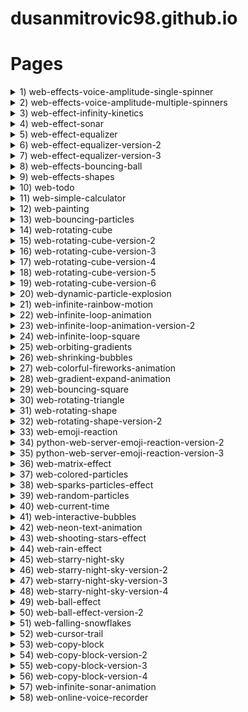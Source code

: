 # dusanmitrovic98.github.io

# Pages

<!--

<details>
<summary>grey-flow</summary>
[link](https://dusanmitrovic98.github.io/grey-flow)
-->
<!-- Description of the grey-flow project. -->
<!--
</details>

-->

<details>

<summary>1) web-effects-voice-amplitude-single-spinner</summary>
  
  [link](https://dusanmitrovic98.github.io/web-effects-voice-amplitude-single-spinner)
  
<!-- Description of the web-effects-voice-amplitude-single-spinner project. -->

</details>

<details>
  
<summary>2) web-effects-voice-amplitude-multiple-spinners</summary>
  
  [link](https://dusanmitrovic98.github.io/web-effects-voice-amplitude-multiple-spinners)
  
<!-- Description of the web-effects-voice-amplitude-multiple-spinners project. -->
  
</details>

<details>
  
<summary>3) web-effect-infinity-kinetics</summary>
  
  [link](https://dusanmitrovic98.github.io/web-effect-infinity-kinetics) 
  
<!-- Description of the web-effects-voice-amplitude-multiple-spinners project. -->
  
</details>

<details>
<summary>4) web-effect-sonar</summary>

[link](https://dusanmitrovic98.github.io/web-effect-sonar)

<!-- Description of the web-effect-sonar project. -->

</details>

<details>
<summary>5) web-effect-equalizer</summary>

[link](https://dusanmitrovic98.github.io/web-effect-equalizer)

<!-- Description of the web-effect-equalizer project. -->

</details>

<details>
<summary>6) web-effect-equalizer-version-2</summary>

[link](https://dusanmitrovic98.github.io/web-effect-equalizer-version-2)

<!-- Description of the web-effect-equalizer-version-2 project. -->

</details>

<details>
  
<summary>7) web-effect-equalizer-version-3</summary>

[link](https://dusanmitrovic98.github.io/web-effect-equalizer-version-3)

<!-- Description of the web-effect-equalizer-version-3 project. -->

</details>

<details>
  
<summary>8) web-effects-bouncing-ball</summary>

[link](https://dusanmitrovic98.github.io/web-effects-bouncing-ball)

<!-- Description of the web-effects-bouncing-ball project. -->

</details>

<details>
  
<summary>9) web-effects-shapes</summary>

[link](https://dusanmitrovic98.github.io/web-effects-shapes)

<!-- Description of the web-effects-shapes project. -->

</details>

<details>
  
<summary>10) web-todo</summary>

[link](https://dusanmitrovic98.github.io/web-todo)

<!-- Description of the web-todo project. -->

</details>

<details>
  
<summary>11) web-simple-calculator</summary>

[link](https://dusanmitrovic98.github.io/web-simple-calculator)

<!-- Description of the web-simple-calculator project. -->

</details>

<details>
  
<summary>12) web-painting</summary>

[link](https://dusanmitrovic98.github.io/web-painting)

<!-- Description of the web-spainting project. -->

</details>

<details>
  
<summary>13) web-bouncing-particles</summary>

[link](https://dusanmitrovic98.github.io/web-bouncing-particles)

<!-- Description of the web-bouncing-particles project. -->

</details>

<details>
  
<summary>14) web-rotating-cube</summary>

[link](https://dusanmitrovic98.github.io/web-rotating-cube)

<!-- Description of the web-rotating-cube project. -->

</details>

<details>
  
<summary>15) web-rotating-cube-version-2</summary>

[link](https://dusanmitrovic98.github.io/web-rotating-cube-version-2)

<!-- Description of the web-rotating-cube-version-2 project. -->

</details>

<details>
  
<summary>16) web-rotating-cube-version-3</summary>

[link](https://dusanmitrovic98.github.io/web-rotating-cube-version-3)

<!-- Description of the web-rotating-cube-version-3 project. -->

</details>

<details>
  
<summary>17) web-rotating-cube-version-4</summary>

[link](https://dusanmitrovic98.github.io/web-rotating-cube-version-4)

<!-- Description of the web-rotating-cube-version-4 project. -->

</details>

<details>
  
<summary>18) web-rotating-cube-version-5</summary>

[link](https://dusanmitrovic98.github.io/web-rotating-cube-version-5)

<!-- Description of the web-rotating-cube-version-5 project. -->

</details>

<details>
  
<summary>19) web-rotating-cube-version-6</summary>

[link](https://dusanmitrovic98.github.io/web-rotating-cube-version-6)

<!-- Description of the web-rotating-cube-version-6 project. -->

</details>

<details>
  
<summary>20) web-dynamic-particle-explosion</summary>

[link](https://dusanmitrovic98.github.io/web-dynamic-particle-explosion)

<!-- Description of the web-dynamic-particle-explosion project. -->

</details>

<details>
  
<summary>21) web-infinite-rainbow-motion</summary>

[link](https://dusanmitrovic98.github.io/web-infinite-rainbow-motion)

<!-- Description of the web-infinite-rainbow-motion project. -->

</details>

<details>
  
<summary>22) web-infinite-loop-animation</summary>

[link](https://dusanmitrovic98.github.io/web-infinite-loop-animation)

<!-- Description of the web-infinite-loop-animation project. -->

</details>

<details>
  
<summary>23) web-infinite-loop-animation-version-2</summary>

[link](https://dusanmitrovic98.github.io/web-infinite-loop-animation-version-2)

<!-- Description of the web-infinite-loop-animation-version-2 project. -->

</details>

<details>
  
<summary>24) web-infinite-loop-square</summary>

[link](https://dusanmitrovic98.github.io/web-infinite-loop-square)

<!-- Description of the web-infinite-loop-square project. -->

</details>

<details>
  
<summary>25) web-orbiting-gradients</summary>

[link](https://dusanmitrovic98.github.io/web-orbiting-gradients)

<!-- Description of the web-orbiting-gradients project. -->

</details>

<details>
  
<summary>26) web-shrinking-bubbles</summary>

[link](https://dusanmitrovic98.github.io/web-shrinking-bubbles)

<!-- Description of the web-shrinking-bubbles project. -->

</details>

<details>
  
<summary>27) web-colorful-fireworks-animation</summary>

[link](https://dusanmitrovic98.github.io/web-colorful-fireworks-animation)

<!-- Description of the web-colorful-fireworks-animation project. -->

</details>

<details>
  
<summary>28) web-gradient-expand-animation</summary>

[link](https://dusanmitrovic98.github.io/web-gradient-expand-animation)

<!-- Description of the web-gradient-expand-animation project. -->

</details>

<details>
  
<summary>29) web-bouncing-square</summary>

[link](https://dusanmitrovic98.github.io/web-bouncing-square)

<!-- Description of the web-bouncing-square project. -->

</details>

<details>
  
<summary>30) web-rotating-triangle</summary>

[link](https://dusanmitrovic98.github.io/web-rotating-triangle)

<!-- Description of the web-rotating-triangle project. -->

</details>

<details>
  
<summary>31) web-rotating-shape</summary>

[link](https://dusanmitrovic98.github.io/web-rotating-shape)

<!-- Description of the web-rotating-shape project. -->

</details>

<details>
  
<summary>32) web-rotating-shape-version-2</summary>

[link](https://dusanmitrovic98.github.io/web-rotating-shape-version-2)

<!-- Description of the web-rotating-shape-version-2 project. -->

</details>

<details>
  
<summary>33) web-emoji-reaction</summary>

[link](https://dusanmitrovic98.github.io/web-emoji-reaction)

<!-- Description of the web-emoji-reaction project. -->

</details>

<details>
  
<summary>34) python-web-server-emoji-reaction-version-2</summary>

[link](https://dusanmitrovic98.github.io/python-web-server-emoji-reaction-version-2)

<!-- Description of the python-web-server-emoji-reaction-version-2 project. -->

</details>

<details>
  
<summary>35) python-web-server-emoji-reaction-version-3</summary>

[link](https://dusanmitrovic98.github.io/python-web-server-emoji-reaction-version-3)

<!-- Description of the python-web-server-emoji-reaction-version-3 project. -->

</details>

<details>
  
<summary>36) web-matrix-effect</summary>

[link](https://dusanmitrovic98.github.io/web-matrix-effect)

<!-- Description of the web-matrix-effect project. -->

</details>

<details>
  
<summary>37) web-colored-particles</summary>

[link](https://dusanmitrovic98.github.io/web-colored-particles)

<!-- Description of the web-colored-particles project. -->

</details>

<details>
  
<summary>38) web-sparks-particles-effect</summary>

[link](https://dusanmitrovic98.github.io/web-sparks-particles-effect)

<!-- Description of the web-sparks-particles-effect project. -->

</details>

<details>
  
<summary>39) web-random-particles</summary>

[link](https://dusanmitrovic98.github.io/web-random-particles)

<!-- Description of the web-random-particles project. -->

</details>

<details>
  
<summary>40) web-current-time</summary>

[link](https://dusanmitrovic98.github.io/web-current-time)

<!-- Description of the web-current-time project. -->

</details>

<details>

<summary>41) web-interactive-bubbles</summary>

[link](https://dusanmitrovic98.github.io/web-interactive-bubbles)

<!-- Description of the web-interactive-bubbles project. -->

</details>

<details>

<summary>42) web-neon-text-animation</summary>

[link](https://dusanmitrovic98.github.io/web-neon-text-animation)

<!-- Description of the web-neon-text-animation project. -->

</details>

<details>

<summary>43) web-shooting-stars-effect</summary>

[link](https://dusanmitrovic98.github.io/web-shooting-stars-effect)

<!-- Description of the web-shooting-stars-effect project. -->

</details>

<details>

<summary>44) web-rain-effect</summary>

[link](https://dusanmitrovic98.github.io/web-rain-effect)

<!-- Description of the web-rain-effect project. -->

</details>

<details>

<summary>45) web-starry-night-sky</summary>

[link](https://dusanmitrovic98.github.io/web-starry-night-sky)

<!-- Description of the web-starry-night-sky project. -->

</details>

<details>

<summary>46) web-starry-night-sky-version-2</summary>

[link](https://dusanmitrovic98.github.io/web-starry-night-sky-version-2)

<!-- Description of the web-starry-night-sky-version-2 project. -->

</details>

<details>

<summary>47) web-starry-night-sky-version-3</summary>

[link](https://dusanmitrovic98.github.io/web-starry-night-sky-version-3)

<!-- Description of the web-starry-night-sky-version-3 project. -->

</details>

<details>

<summary>48) web-starry-night-sky-version-4</summary>

[link](https://dusanmitrovic98.github.io/web-starry-night-sky-version-4)

<!-- Description of the web-starry-night-sky-version-4 project. -->

</details>

<details>

<summary>49) web-ball-effect</summary>

[link](https://dusanmitrovic98.github.io/web-ball-effect)

<!-- Description of the web-ball-effect project. -->

</details>

<details>

<summary>50) web-ball-effect-version-2</summary>

[link](https://dusanmitrovic98.github.io/web-ball-effect-version-2)

<!-- Description of the web-ball-effect-version-2 project. -->

</details>

<details>

<summary>51) web-falling-snowflakes</summary>

[link](https://dusanmitrovic98.github.io/web-falling-snowflakes)

<!-- Description of the web-falling-snowflakes project. -->

</details>

<details>

<summary>52) web-cursor-trail</summary>

[link](https://dusanmitrovic98.github.io/web-cursor-trail)

<!-- Description of the web-cursor-trail project. -->

</details>

<details>

<summary>53) web-copy-block</summary>

[link](https://dusanmitrovic98.github.io/web-copy-block)

<!-- Description of the web-copy-block project. -->

</details>

<details>

<summary>54) web-copy-block-version-2</summary>

[link](https://dusanmitrovic98.github.io/web-copy-block-version-2)

<!-- Description of the web-copy-block-version-2 project. -->

</details>

<details>

<summary>55) web-copy-block-version-3</summary>

[link](https://dusanmitrovic98.github.io/web-copy-block-version-3)

<!-- Description of the web-copy-block-version-3 project. -->

</details>

<details>

<summary>56) web-copy-block-version-4</summary>

[link](https://dusanmitrovic98.github.io/web-copy-block-version-4)

<!-- Description of the web-copy-block-version-4 project. -->

</details>

<details>

<summary>57) web-infinite-sonar-animation</summary>

[link](https://dusanmitrovic98.github.io/web-infinite-sonar-animation)

<!-- Description of the web-infinite-sonar-animation project. -->

</details>

<details>

<summary>58) web-online-voice-recorder</summary>

[link](https://dusanmitrovic98.github.io/web-online-voice-recorder)

<!-- Description of the web-infinite-sonar-animation project. -->

</details>

